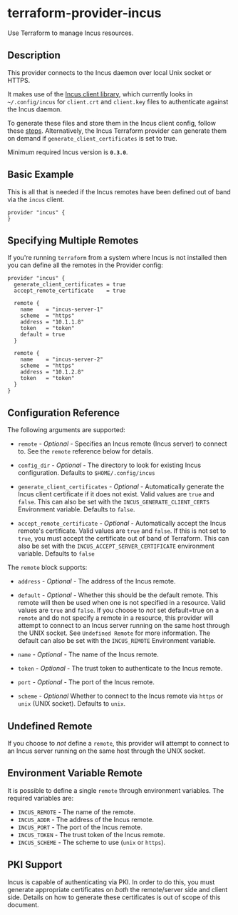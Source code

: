 # terraform-provider-incus

Use Terraform to manage Incus resources.

## Description

This provider connects to the Incus daemon over local Unix socket or HTTPS.

It makes use of the [Incus client library](https://github.com/lxc/incus), which
currently looks in `~/.config/incus` for `client.crt`
and `client.key` files to authenticate against the Incus daemon.

To generate these files and store them in the Incus client config, follow these
[steps](https://linuxcontainers.org/incus/docs/main/howto/server_expose/#authenticate-with-the-incus-server).
Alternatively, the Incus Terraform provider can generate them on demand if
`generate_client_certificates` is set to true.

Minimum required Incus version is **`0.3.0`**.

## Basic Example

This is all that is needed if the Incus remotes have been defined out of band via
the `incus` client.

```hcl
provider "incus" {
}
```

## Specifying Multiple Remotes

If you're running `terraform` from a system where Incus is not installed then you
can define all the remotes in the Provider config:

```hcl
provider "incus" {
  generate_client_certificates = true
  accept_remote_certificate    = true

  remote {
    name    = "incus-server-1"
    scheme  = "https"
    address = "10.1.1.8"
    token   = "token"
    default = true
  }

  remote {
    name    = "incus-server-2"
    scheme  = "https"
    address = "10.1.2.8"
    token   = "token"
  }
}
```

## Configuration Reference

The following arguments are supported:

* `remote` - *Optional* - Specifies an Incus remote (Incus server) to connect
	to. See the `remote` reference below for details.

* `config_dir` - *Optional* - The directory to look for existing Incus
	configuration. Defaults to `$HOME/.config/incus`

* `generate_client_certificates` - *Optional* - Automatically generate the Incus
	client certificate if it does not exist. Valid values are `true` and `false`.
	This can also be set with the `INCUS_GENERATE_CLIENT_CERTS` Environment
	variable. Defaults to `false`.

* `accept_remote_certificate` - *Optional* - Automatically accept the Incus
	remote's certificate. Valid values are `true` and `false`. If this is not set
	to `true`, you must accept the certificate out of band of Terraform. This can
	also be set with the `INCUS_ACCEPT_SERVER_CERTIFICATE` environment variable.
  Defaults to `false`

The `remote` block supports:

* `address` - *Optional* - The address of the Incus remote.

* `default` - *Optional* - Whether this should be the default remote.
	This remote will then be used when one is not specified in a resource.
	Valid values are `true` and `false`.
	If you choose to _not_ set default=true on a `remote` and do not specify
	a remote in a resource, this provider will attempt to connect to an Incus
	server running on the same host through the UNIX socket. See `Undefined Remote`
	for more information.
	The default can also be set with the `INCUS_REMOTE` Environment variable.

* `name` - *Optional* - The name of the Incus remote.

* `token` - *Optional* - The trust token to authenticate to the Incus remote.

* `port` - *Optional* - The port of the Incus remote.

* `scheme` - *Optional* Whether to connect to the Incus remote via `https` or
	`unix` (UNIX socket). Defaults to `unix`.

## Undefined Remote

If you choose to _not_ define a `remote`, this provider will attempt
to connect to an Incus server running on the same host through the UNIX
socket.

## Environment Variable Remote

It is possible to define a single `remote` through environment variables.
The required variables are:

* `INCUS_REMOTE` - The name of the remote.
* `INCUS_ADDR` - The address of the Incus remote.
* `INCUS_PORT` - The port of the Incus remote.
* `INCUS_TOKEN` - The trust token of the Incus remote.
* `INCUS_SCHEME` - The scheme to use (`unix` or `https`).

## PKI Support

Incus is capable of authenticating via PKI. In order to do this, you must
generate appropriate certificates on _both_ the remote/server side and client
side. Details on how to generate these certificates is out of scope of this
document.

